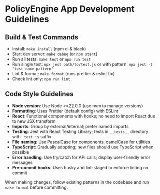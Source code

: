 # PolicyEngine App Development Guidelines

## Build & Test Commands
- Install: `make install` (npm ci & black)
- Start dev server: `make debug` (or `npm start`)
- Run all tests: `make test` or `npm run test`
- Run single test: `npx jest path/to/test.js` or with pattern: `npx jest -t "test name pattern"`
- Lint & format: `make format` (runs prettier & eslint fix)
- Check lint only: `npm run lint`

## Code Style Guidelines
- **Node version**: Use Node >=22.0.0 (use nvm to manage versions)
- **Formatting**: Uses Prettier (default config) with ESLint
- **React**: Functional components with hooks; no need to import React due to new JSX transform
- **Imports**: Group by external/internal; prefer named imports
- **Testing**: Jest with React Testing Library; tests in `__tests__` directory with `.test.js` suffix
- **File naming**: Use PascalCase for components, camelCase for utilities
- **TypeScript**: Gradually adopting; new files should use TypeScript when possible
- **Error handling**: Use try/catch for API calls; display user-friendly error messages
- **Pre-commit hooks**: Uses husky and lint-staged to enforce linting on commit

When making changes, follow existing patterns in the codebase and run `make format` before committing.